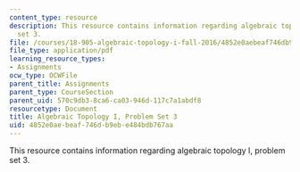 ```yaml
---
content_type: resource
description: This resource contains information regarding algebraic topology I, problem
  set 3.
file: /courses/18-905-algebraic-topology-i-fall-2016/4852e0aebeaf746db9ebe484bdb767aa_MIT18_905F16_pset3.pdf
file_type: application/pdf
learning_resource_types:
- Assignments
ocw_type: OCWFile
parent_title: Assignments
parent_type: CourseSection
parent_uid: 570c9db3-8ca6-ca03-946d-117c7a1abdf8
resourcetype: Document
title: Algebraic Topology I, Problem Set 3
uid: 4852e0ae-beaf-746d-b9eb-e484bdb767aa
---
```

This resource contains information regarding algebraic topology I, problem set 3.

